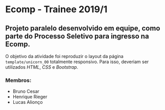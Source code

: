 # Ecomp - Trainee 2019/1
## Projeto paralelo desenvolvido em equipe, como parte do Processo Seletivo para ingresso na Ecomp.
O objetivo da atividade foi reproduzir o layout da página `template/unicorn_00` totalmente responsivo. Para isso, deveriam ser utilizados *HTML*, *CSS* e *Bootstrap*.

### Membros:
* Bruno Cesar
* Henrique Rieger
* Lucas Alionço
